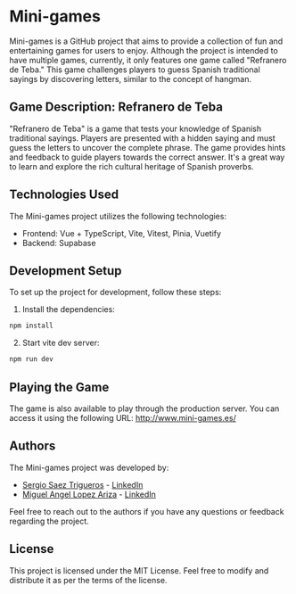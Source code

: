 # Mini-games

Mini-games is a GitHub project that aims to provide a collection of fun and entertaining games for users to enjoy. Although the project is intended to have multiple games, currently, it only features one game called "Refranero de Teba." This game challenges players to guess Spanish traditional sayings by discovering letters, similar to the concept of hangman.

## Game Description: Refranero de Teba

"Refranero de Teba" is a game that tests your knowledge of Spanish traditional sayings. Players are presented with a hidden saying and must guess the letters to uncover the complete phrase. The game provides hints and feedback to guide players towards the correct answer. It's a great way to learn and explore the rich cultural heritage of Spanish proverbs.

## Technologies Used

The Mini-games project utilizes the following technologies:

- Frontend: Vue + TypeScript, Vite, Vitest, Pinia, Vuetify
- Backend: Supabase

## Development Setup

To set up the project for development, follow these steps:

1. Install the dependencies:

```bash
npm install
```

2. Start vite dev server:

```bash
npm run dev
```

## Playing the Game

The game is also available to play through the production server. You can access it using the following URL: http://www.mini-games.es/

## Authors

The Mini-games project was developed by:

- [Sergio Saez Trigueros](https://github.com/Sergiosaezz) - [LinkedIn](https://www.linkedin.com/in/sergio-sáez-trigueros-59bb77230)
- [Miguel Angel Lopez Ariza](https://github.com/migueLopez13) - [LinkedIn](https://www.linkedin.com/in/miguel-ángel-lópez-ariza)

Feel free to reach out to the authors if you have any questions or feedback regarding the project.

## License

This project is licensed under the MIT License. Feel free to modify and distribute it as per the terms of the license.
